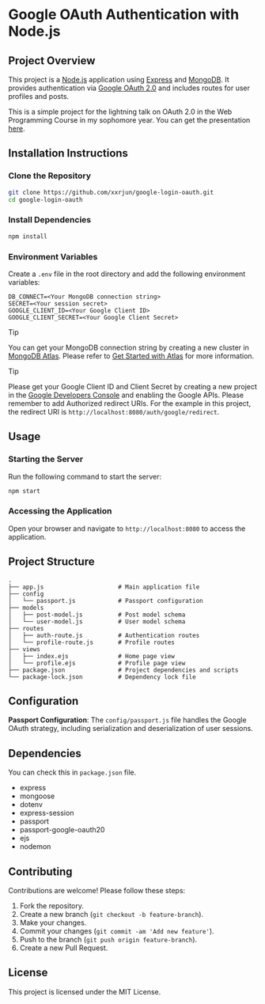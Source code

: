 # Google OAuth Authentication with Node.js

## Project Overview

This project is a [Node.js](https://nodejs.org/en) application using [Express](https://expressjs.com/) and [MongoDB](https://www.mongodb.com/). It provides authentication via [Google OAuth 2.0](https://developers.google.com/identity/protocols/oauth2?hl=zh-tw) and includes routes for user profiles and posts.

This is a simple project for the lightning talk on OAuth 2.0 in the Web Programming Course in my sophomore year. You can get the presentation [here](./docs/109403019_lightning_talk_OAuth2.pdf).

## Installation Instructions

### Clone the Repository

```sh
git clone https://github.com/xxrjun/google-login-oauth.git
cd google-login-oauth
```

### Install Dependencies

```sh
npm install
```

### Environment Variables

Create a `.env` file in the root directory and add the following environment variables:

```env
DB_CONNECT=<Your MongoDB connection string>
SECRET=<Your session secret>
GOOGLE_CLIENT_ID=<Your Google Client ID>
GOOGLE_CLIENT_SECRET=<Your Google Client Secret>
```

> [!TIP]
> You can get your MongoDB connection string by creating a new cluster in [MongoDB Atlas](https://www.mongodb.com/products/platform/atlas-database). Please refer to [Get Started with Atlas](https://www.mongodb.com/docs/atlas/getting-started/) for more information.

> [!TIP]
> Please get your Google Client ID and Client Secret by creating a new project in the [Google Developers Console](https://console.developers.google.com) and enabling the Google APIs. Please remember to add Authorized redirect URIs. For the example in this project, the redirect URI is `http://localhost:8080/auth/google/redirect`.

## Usage

### Starting the Server

Run the following command to start the server:

```sh
npm start
```

### Accessing the Application

Open your browser and navigate to `http://localhost:8080` to access the application.

## Project Structure

```
.
├── app.js                     # Main application file
├── config
│   └── passport.js            # Passport configuration
├── models
│   ├── post-model.js          # Post model schema
│   └── user-model.js          # User model schema
├── routes
│   ├── auth-route.js          # Authentication routes
│   └── profile-route.js       # Profile routes
├── views
│   ├── index.ejs              # Home page view
│   └── profile.ejs            # Profile page view
├── package.json               # Project dependencies and scripts
└── package-lock.json          # Dependency lock file
```

## Configuration

**Passport Configuration**: The `config/passport.js` file handles the Google OAuth strategy, including serialization and deserialization of user sessions.

## Dependencies

You can check this in `package.json` file.

- express
- mongoose
- dotenv
- express-session
- passport
- passport-google-oauth20
- ejs
- nodemon

## Contributing

Contributions are welcome! Please follow these steps:

1. Fork the repository.
2. Create a new branch (`git checkout -b feature-branch`).
3. Make your changes.
4. Commit your changes (`git commit -am 'Add new feature'`).
5. Push to the branch (`git push origin feature-branch`).
6. Create a new Pull Request.

## License

This project is licensed under the MIT License.
